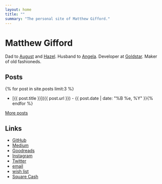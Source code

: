 ```yaml
---
layout: home
title: ""
summary: "The personal site of Matthew Gifford."
---
```


# Matthew Gifford

Dad to [August](http://www.augustgifford.com/) and [Hazel](http://www.hazelgifford.com/). Husband to [Angela](https://twitter.com/_angelcakes_). Developer at [Goldstar](https://www.goldstar.com/). Maker of old fashioneds.

## Posts

{% for post in site.posts limit:3 %}	
* [{{ post.title }}]({{ post.url }}) - {{ post.date | date: "%B %e, %Y" }}{% endfor %} 

[More posts](/posts)

## Links

* [GitHub](https://github.com/mattg)
* [Medium](https://medium.com/@mattg)
* [Goodreads](https://www.goodreads.com/matthewgifford)
* [Instagram](https://instagram.com/matthewgifford)
* [Twitter](https://twitter.com/mattg)
* [email](mailto:hello@matthewgifford.com)
* [wish list](http://www.amazon.com/gp/registry/wishlist/O31YDA173GFW/ref=cm_wl_rlist_go_o?sort=priority&itemPerPage=25)
* [Square Cash](https://cash.me/$matthewgifford)
